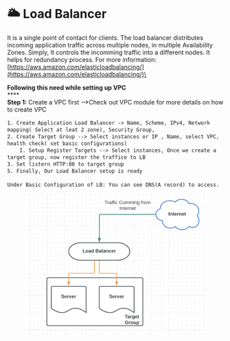 # 🌥 Load Balancer

It is a single point of contact for clients. The load balancer distributes incoming application traffic across multiple nodes, in multiple Availability Zones. Simply, It controls the incomming traffic into a different nodes. It helps for redundancy process.  For more information: \
[https://aws.amazon.com/elasticloadbalancing/](https://aws.amazon.com/elasticloadbalancing/)\


**Following this need while setting up VPC** \
****\
**Step 1:** Create a VPC first -->Check out VPC module for more details on how to create VPC

```
1. Create Application Load Balancer -> Name, Scheme, IPv4, Network mapping( Select at leat 2 zone), Security Group,  
2. Create Target Group --> Select instances or IP , Name, select VPC, health check( set basic configurations)
	I. Setup Register Targets --> Select instances, Once we create a target group, now register the traffice to LB  
3. Set listern HTTP:80 to target group 
5. Finally, Our Load Balancer setup is ready

Under Basic Configuration of LB: You can see DNS(A record) to access.

```

<figure><img src="../.gitbook/assets/Screen Shot 2022-11-06 at 1.55.26 AM.png" alt=""><figcaption></figcaption></figure>

